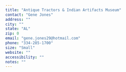 ```yaml
---
title: "Antique Tractors & Indian Artifacts Museum"
contact: "Gene Jones"
address: ""
city: ""
state: "AL"
zip: 0
email: "gene.jones29@hotmail.com"
phone: "334-285-1700"
size: "Small"
website: ""
accessibility: ""
notes: ""
--- 
```

